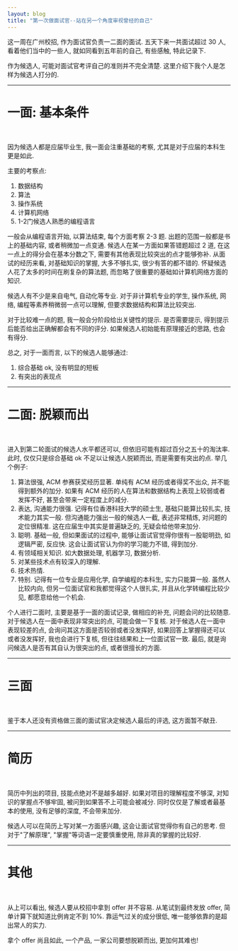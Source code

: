```yaml
---
layout: blog
title: "第一次做面试官--站在另一个角度审视曾经的自己"
---
```


这一周在广州校招, 作为面试官负责一二面的面试. 五天下来一共面试超过 30 人, 看着他们当中的一些人, 就如同看到五年前的自己, 有些感触, 特此记录下.

作为候选人, 可能对面试官考评自己的准则并不完全清楚. 这里介绍下我个人是怎样为候选人打分的.

---

# 一面: 基本条件

<br />

因为候选人都是应届毕业生, 我一面会注重基础的考察, 尤其是对于应届的本科生更是如此.

主要的考察点:

1. 数据结构
1. 算法
1. 操作系统
1. 计算机网络
1. 1-2门候选人熟悉的编程语言

一般会从编程语言开始, 以算法结束, 每个方面考察 2-3 题. 出题的范围一般都是书上的基础内容, 或者稍微加一点变通. 候选人在某一方面如果答错题超过 2 道, 在这一点上的得分会在基本分数之下, 需要有其他表现比较突出的点才能够弥补. 从面试的经历来看, 对基础知识的掌握, 大多不够扎实, 很少有答的都不错的. 怀疑候选人花了太多的时间在刷复杂的算法题, 而忽略了很重要的基础如计算机网络方面的知识.

候选人有不少是来自电气, 自动化等专业. 对于非计算机专业的学生, 操作系统, 网络, 编程等素养稍微弱一点可以理解, 但要求数据结构和算法比较突出.

对于比较难一点的题, 我一般会分阶段给出关键性的提示. 是否需要提示, 得到提示后能否给出正确解都会有不同的评分. 如果候选人初始能有原理接近的思路, 也会有得分.

总之, 对于一面而言, 以下的候选人能够通过:

1. 综合基础 ok, 没有明显的短板
1. 有突出的表现点

---

# 二面: 脱颖而出

<br />

进入到第二轮面试的候选人水平都还可以, 但依旧可能有超过百分之五十的淘汰率. 此时, 仅仅只是综合基础 ok 不足以让候选人脱颖而出, 而是需要有突出的点. 举几个例子:

1. 算法很强, ACM 参赛获奖经历显著. 单纯有 ACM 经历或者得奖不出众, 并不能得到额外的加分. 如果有 ACM 经历的人在算法和数据结构上表现上较弱或者发挥不好, 甚至会带来一定程度上的减分.
1. 表达, 沟通能力很强. 记得有位香港科技大学的硕士生, 基础只能算比较扎实, 技术能力其实一般. 但沟通能力强出一般的候选人一截, 表述非常精炼, 对问题的定位很精准. 这在应届生中其实是普遍缺乏的, 无疑会给他带来加分.
1. 聪明. 基础一般, 但如果面试的过程中, 能够让面试官觉得你很有一股聪明劲, 如逻辑严密, 反应快. 这会让面试官认为你的学习能力不错, 得到加分.
1. 有领域相关知识. 如大数据处理, 机器学习, 数据分析.
1. 对某些技术点有较深入的理解.
1. 技术热情.
1. 特别. 记得有一位专业是应用化学, 自学编程的本科生, 实力只能算一般. 虽然人比较内向, 但另一位面试官和我都觉得这个人很扎实, 并且从化学转编程比较少见, 都愿意给他一个机会.

个人进行二面时, 主要是基于一面的面试记录, 做相应的补充, 问题会问的比较随意. 对于候选人在一面中表现非常突出的点, 可能会做一下复核. 对于候选人在一面中表现较差的点, 会询问其这方面是否较弱或者没发挥好, 如果回答上掌握得还可以或者没发挥好, 我也会进行下复核, 但往往结果和上一位面试官一致. 最后, 就是询问候选人是否有其自认为很突出的点, 或者很擅长的方面.

---

# 三面

<br />

鉴于本人还没有资格做三面的面试官决定候选人最后的评选, 这方面暂不献丑.

---

# 简历

<br />

简历中列出的项目, 技能点绝对不是越多越好. 如果对项目的理解程度不够深, 对知识的掌握点不够牢固, 被问到如果答不上可能会被减分. 同时仅仅是了解或者最基本的使用, 没有足够的深度, 不会带来加分.

候选人可以在简历上写对某一方面感兴趣, 这会让面试官觉得你有自己的思考. 但对于"了解原理", "掌握"等词语一定要慎重使用, 除非真的掌握的比较好.

---

# 其他

<br />

从上可以看出, 候选人要从校招中拿到 offer 并不容易. 从笔试到最终发放 offer, 简单计算下就知道比例肯定不到 10%. 靠运气过关的成分很低, 唯一能够依靠的是超出常人的实力.

拿个 offer 尚且如此, 一个产品, 一家公司要想脱颖而出, 更加何其难也!
